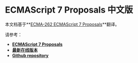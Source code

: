 # ECMASc­ript 7 Proposals 中文版

本文档基于**[ECMA-262 ECMAScript 7 Proposals](https://github.com/tc39/ecma262)**翻译。

请参考：

- **[ECMAScript 7 Proposals](https://github.com/tc39/ecma262)**
- **[最新在线版本](https://www.gitbook.com/book/js-geek/ecmascript-7-proposals-cn)**
- **[Github repository](https://github.com/JS-Geek/ecmascript-7-proposals-cn)**
